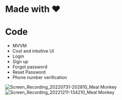 # Made with ❤️
# Code
* MVVM
* Cool and intuitive UI
* Login
* Sign up
* Forgot password
* Reset Password
* Phone number verification

![Screen_Recording_20220731-202810_Meal Monkey](https://user-images.githubusercontent.com/93570267/206894774-c524b995-75c5-4345-9f7d-96e3b72a2551.gif)
![Screen_Recording_20221211-134210_Meal Monkey](https://user-images.githubusercontent.com/93570267/206894769-25a03ea1-82c9-4aae-b9a7-2b88086612ea.gif)

